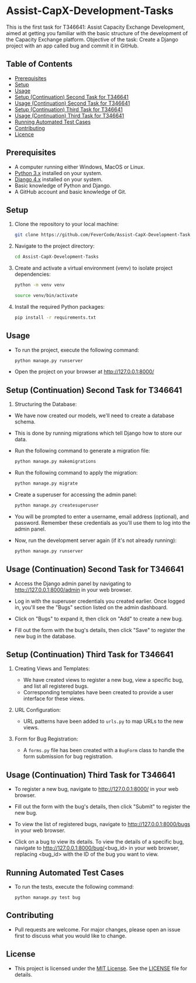 # Assist-CapX-Development-Tasks

This is the first task for T346641: Assist Capacity Exchange Development, aimed at getting you familiar with the basic structure of the development of the Capacity Exchange platform.  Objective of the task: Create a Django project with an app called bug and commit it in GitHub.

## Table of Contents
- [Prerequisites](#prerequisites)
- [Setup](#setup)
- [Usage](#usage)
- [Setup (Continuation) Second Task for T346641](#setup-continuation-second-task-for-t346641)
- [Usage (Continuation) Second Task for T346641](#usage-continuation-second-task-for-t346641)
- [Setup (Continuation) Third Task for T346641](#setup-continuation-third-task-for-t346641)
- [Usage (Continuation) Third Task for T346641](#usage-continuation-third-task-for-t346641)
- [Running Automated Test Cases](#running-automated-test-cases)
- [Contributing](#contributing)
- [Licence](#license)


## Prerequisites

- A computer running either Windows, MacOS or Linux.
- [Python 3.x](https://www.python.org/downloads/) installed on your system.
- [Django 4.x](https://www.djangoproject.com/download/) installed on your system.
- Basic knowledge of Python and Django.
- A GitHub account and basic knowledge of Git.

## Setup

1. Clone the repository to your local machine:

   ```bash
   git clone https://github.com/FeverCode/Assist-CapX-Development-Tasks.git

2. Navigate to the project directory:

    ```bash
    cd Assist-CapX-Development-Tasks

3. Create and activate a virtual environment (venv) to 
    isolate project dependencies:     
    
    ```bash
    python -m venv venv
    
    source venv/bin/activate

4. Install the required Python packages:

    ```bash
    pip install -r requirements.txt

## Usage

* To run the project, execute the following command:

    ```bash
    python manage.py runserver
    ```

* Open the project on your browser at http://127.0.0.1:8000/

## Setup (Continuation) Second Task for T346641
1. Structuring the Database:

* We have now created our models, we'll need to create a database schema.
* This is done by running migrations which tell Django how to store our data.

* Run the following command to generate a migration file:

    ```bash
    python manage.py makemigrations
    ```
* Run the following command to apply the migration:

    ```bash
    python manage.py migrate
    ```
* Create a superuser for accessing the admin panel:

    ```bash
    python manage.py createsuperuser
    ```
* You will be prompted to enter a username, email address (optional), and password. Remember these credentials as you'll use them to log into the admin panel.

* Now, run the development server again (if it's not already running):

    ```bash
    python manage.py runserver
    ```
## Usage (Continuation) Second Task for T346641

* Access the Django admin panel by navigating to http://127.0.0.1:8000/admin in your web browser.

* Log in with the superuser credentials you created earlier.
Once logged in, you'll see the "Bugs" section listed on the admin dashboard.

* Click on "Bugs" to expand it, then click on "Add" to create a new bug.

* Fill out the form with the bug's details, then click "Save" to register the new bug in the database.

## Setup (Continuation) Third Task for T346641
1. Creating Views and Templates:
    * We have created views to register a new bug, view a specific bug, and list all registered bugs.
    * Corresponding templates have been created to provide a user interface for these views.

2. URL Configuration:
    * URL patterns have been added to `urls.py` to map URLs to the new views.
    
3. Form for Bug Registration:
    * A `forms.py` file has been created with a `BugForm` class to handle the form submission for bug registration.

## Usage (Continuation) Third Task for T346641
* To register a new bug, navigate to http://127.0.0.1:8000/ in your web browser.

* Fill out the form with the bug's details, then click "Submit" to register the new bug.

* To view the list of registered bugs, navigate to http://127.0.0.1:8000/bugs in your web browser.

* Click on a bug to view its details.
    To view the details of a specific bug, navigate to http://127.0.0.1:8000/bug/<bug_id> in your web browser, replacing <bug_id> with the ID of the bug you want to view.

## Running Automated Test Cases

* To run the tests, execute the following command:
    ```
    python manage.py test bug
    ```
## Contributing

* Pull requests are welcome. For major changes, please open an issue first to discuss what you would like to change.

## License

* This project is licensed under the [MIT License](LICENSE). See the [LICENSE](LICENSE) file for details.